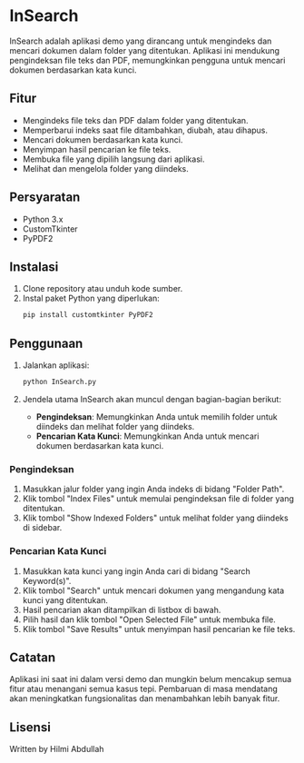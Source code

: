 # InSearch

InSearch adalah aplikasi demo yang dirancang untuk mengindeks dan mencari dokumen dalam folder yang ditentukan. Aplikasi ini mendukung pengindeksan file teks dan PDF, memungkinkan pengguna untuk mencari dokumen berdasarkan kata kunci.

## Fitur

- Mengindeks file teks dan PDF dalam folder yang ditentukan.
- Memperbarui indeks saat file ditambahkan, diubah, atau dihapus.
- Mencari dokumen berdasarkan kata kunci.
- Menyimpan hasil pencarian ke file teks.
- Membuka file yang dipilih langsung dari aplikasi.
- Melihat dan mengelola folder yang diindeks.

## Persyaratan

- Python 3.x
- CustomTkinter
- PyPDF2

## Instalasi

1. Clone repository atau unduh kode sumber.
2. Instal paket Python yang diperlukan:
    ```sh
    pip install customtkinter PyPDF2
    ```

## Penggunaan

1. Jalankan aplikasi:
    ```sh
    python InSearch.py
    ```

2. Jendela utama InSearch akan muncul dengan bagian-bagian berikut:
    - **Pengindeksan**: Memungkinkan Anda untuk memilih folder untuk diindeks dan melihat folder yang diindeks.
    - **Pencarian Kata Kunci**: Memungkinkan Anda untuk mencari dokumen berdasarkan kata kunci.

### Pengindeksan

1. Masukkan jalur folder yang ingin Anda indeks di bidang "Folder Path".
2. Klik tombol "Index Files" untuk memulai pengindeksan file di folder yang ditentukan.
3. Klik tombol "Show Indexed Folders" untuk melihat folder yang diindeks di sidebar.

### Pencarian Kata Kunci

1. Masukkan kata kunci yang ingin Anda cari di bidang "Search Keyword(s)".
2. Klik tombol "Search" untuk mencari dokumen yang mengandung kata kunci yang ditentukan.
3. Hasil pencarian akan ditampilkan di listbox di bawah.
4. Pilih hasil dan klik tombol "Open Selected File" untuk membuka file.
5. Klik tombol "Save Results" untuk menyimpan hasil pencarian ke file teks.

## Catatan

Aplikasi ini saat ini dalam versi demo dan mungkin belum mencakup semua fitur atau menangani semua kasus tepi. Pembaruan di masa mendatang akan meningkatkan fungsionalitas dan menambahkan lebih banyak fitur.

## Lisensi

Written by Hilmi Abdullah 